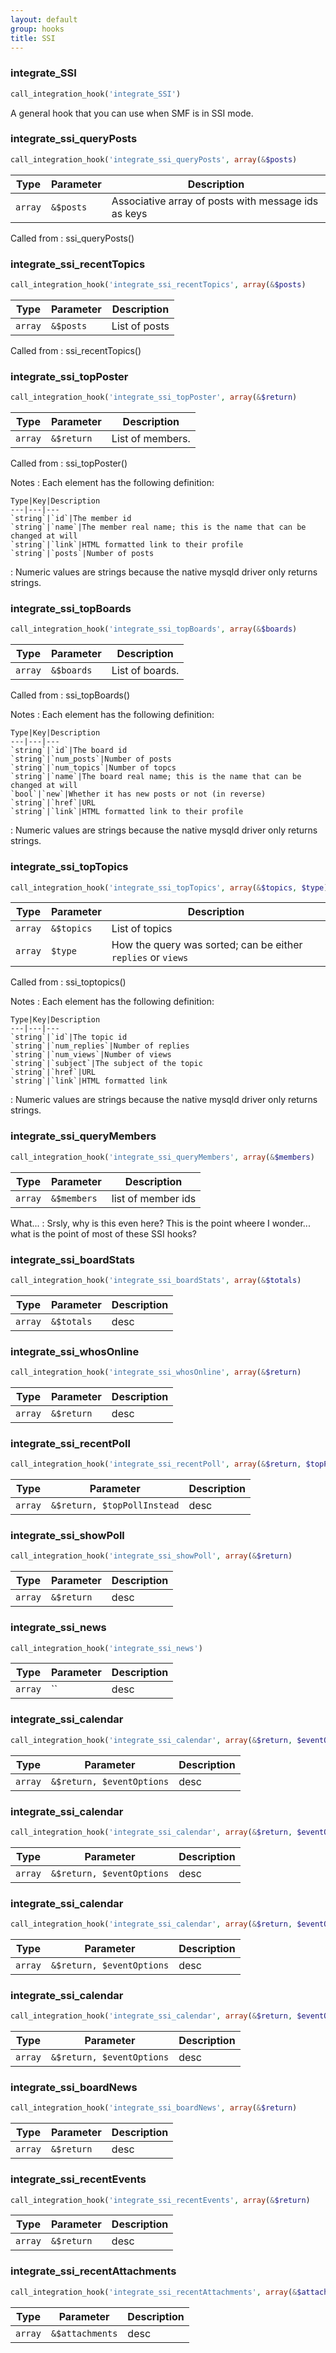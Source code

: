 ```yaml
---
layout: default
group: hooks
title: SSI
---
```


### integrate_SSI

```php
call_integration_hook('integrate_SSI')
```
A general hook that you can use when SMF is in SSI mode.

### integrate_ssi_queryPosts

```php
call_integration_hook('integrate_ssi_queryPosts', array(&$posts)
```

Type|Parameter|Description
---|---|---
`array`|`&$posts`|Associative array of posts with message ids as keys

Called from
: ssi_queryPosts()

### integrate_ssi_recentTopics

```php
call_integration_hook('integrate_ssi_recentTopics', array(&$posts)
```

Type|Parameter|Description
---|---|---
`array`|`&$posts`|List of posts

Called from
: ssi_recentTopics()

### integrate_ssi_topPoster

```php
call_integration_hook('integrate_ssi_topPoster', array(&$return)
```

Type|Parameter|Description
---|---|---
`array`|`&$return`|List of members.

Called from
: ssi_topPoster()

Notes
: Each element has the following definition:

    Type|Key|Description
    ---|---|---
    `string`|`id`|The member id
    `string`|`name`|The member real name; this is the name that can be changed at will
    `string`|`link`|HTML formatted link to their profile
    `string`|`posts`|Number of posts
: Numeric values are strings because the native mysqld driver only returns strings.

### integrate_ssi_topBoards

```php
call_integration_hook('integrate_ssi_topBoards', array(&$boards)
```

Type|Parameter|Description
---|---|---
`array`|`&$boards`|List of boards.

Called from
: ssi_topBoards()

Notes
: Each element has the following definition:

    Type|Key|Description
    ---|---|---
    `string`|`id`|The board id
    `string`|`num_posts`|Number of posts
    `string`|`num_topics`|Number of topcs
    `string`|`name`|The board real name; this is the name that can be changed at will
    `bool`|`new`|Whether it has new posts or not (in reverse)
    `string`|`href`|URL
    `string`|`link`|HTML formatted link to their profile
: Numeric values are strings because the native mysqld driver only returns strings.

### integrate_ssi_topTopics

```php
call_integration_hook('integrate_ssi_topTopics', array(&$topics, $type)
```

Type|Parameter|Description
---|---|---
`array`|`&$topics`|List of topics
`array`|`$type`|How the query was sorted; can be either `replies` or `views`

Called from
: ssi_toptopics()

Notes
: Each element has the following definition:

    Type|Key|Description
    ---|---|---
    `string`|`id`|The topic id
    `string`|`num_replies`|Number of replies
    `string`|`num_views`|Number of views
    `string`|`subject`|The subject of the topic
    `string`|`href`|URL
    `string`|`link`|HTML formatted link
: Numeric values are strings because the native mysqld driver only returns strings.

### integrate_ssi_queryMembers

```php
call_integration_hook('integrate_ssi_queryMembers', array(&$members)
```

Type|Parameter|Description
---|---|---
`array`|`&$members`|list of member ids

What...
: Srsly, why is this even here? This is the point wheere I wonder... what is the point of most of these SSI hooks?

### integrate_ssi_boardStats

```php
call_integration_hook('integrate_ssi_boardStats', array(&$totals)
```

Type|Parameter|Description
---|---|---
`array`|`&$totals`|desc

### integrate_ssi_whosOnline

```php
call_integration_hook('integrate_ssi_whosOnline', array(&$return)
```

Type|Parameter|Description
---|---|---
`array`|`&$return`|desc

### integrate_ssi_recentPoll

```php
call_integration_hook('integrate_ssi_recentPoll', array(&$return, $topPollInstead)
```

Type|Parameter|Description
---|---|---
`array`|`&$return, $topPollInstead`|desc

### integrate_ssi_showPoll

```php
call_integration_hook('integrate_ssi_showPoll', array(&$return)
```

Type|Parameter|Description
---|---|---
`array`|`&$return`|desc

### integrate_ssi_news

```php
call_integration_hook('integrate_ssi_news')
```

Type|Parameter|Description
---|---|---
`array`|``|desc

### integrate_ssi_calendar

```php
call_integration_hook('integrate_ssi_calendar', array(&$return, $eventOptions)
```

Type|Parameter|Description
---|---|---
`array`|`&$return, $eventOptions`|desc

### integrate_ssi_calendar

```php
call_integration_hook('integrate_ssi_calendar', array(&$return, $eventOptions)
```

Type|Parameter|Description
---|---|---
`array`|`&$return, $eventOptions`|desc

### integrate_ssi_calendar

```php
call_integration_hook('integrate_ssi_calendar', array(&$return, $eventOptions)
```

Type|Parameter|Description
---|---|---
`array`|`&$return, $eventOptions`|desc

### integrate_ssi_calendar

```php
call_integration_hook('integrate_ssi_calendar', array(&$return, $eventOptions)
```

Type|Parameter|Description
---|---|---
`array`|`&$return, $eventOptions`|desc

### integrate_ssi_boardNews

```php
call_integration_hook('integrate_ssi_boardNews', array(&$return)
```

Type|Parameter|Description
---|---|---
`array`|`&$return`|desc

### integrate_ssi_recentEvents

```php
call_integration_hook('integrate_ssi_recentEvents', array(&$return)
```

Type|Parameter|Description
---|---|---
`array`|`&$return`|desc

### integrate_ssi_recentAttachments

```php
call_integration_hook('integrate_ssi_recentAttachments', array(&$attachments)
```

Type|Parameter|Description
---|---|---
`array`|`&$attachments`|desc
